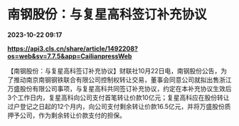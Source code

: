 # 南钢股份：与复星高科签订补充协议

**2023-10-22 09:17**

**https://api3.cls.cn/share/article/1492208?os=web&sv=7.7.5&app=CailianpressWeb**

【南钢股份：与复星高科签订补充协议】财联社10月22日电，南钢股份公告，为了推动南京南钢钢铁联合有限公司控制权转让交易，董事会同意公司就拟出售浙江万盛股份有限公司事项，与复星高科共同签订补充协议，约定在本补充协议生效后3个工作日内，复星高科向公司支付首笔转让价款10亿元；复星高科应在股份转让过户登记之日起的12个月内，向公司支付剩余转让价款16.5亿元，并将万盛股份质押予公司，作为剩余转让价款支付的担保。